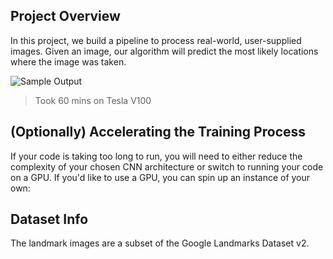## Project Overview

In this project, we build a pipeline to process real-world, user-supplied images.
Given an image, our algorithm will predict the most likely locations where the image was taken.

![Sample Output](landmark_project/images/sample_landmark_output.png)

> Took 60 mins on Tesla V100

## (Optionally) Accelerating the Training Process 

If your code is taking too long to run, you will need to either reduce the complexity of your chosen CNN architecture or switch to running your code on a GPU.  If you'd like to use a GPU, you can spin up an instance of your own:

## Dataset Info

The landmark images are a subset of the Google Landmarks Dataset v2.